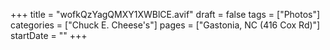+++
title = "wofkQzYagQMXY1XWBlCE.avif"
draft = false
tags = ["Photos"]
categories = ["Chuck E. Cheese's"]
pages = ["Gastonia, NC (416 Cox Rd)"]
startDate = ""
+++
